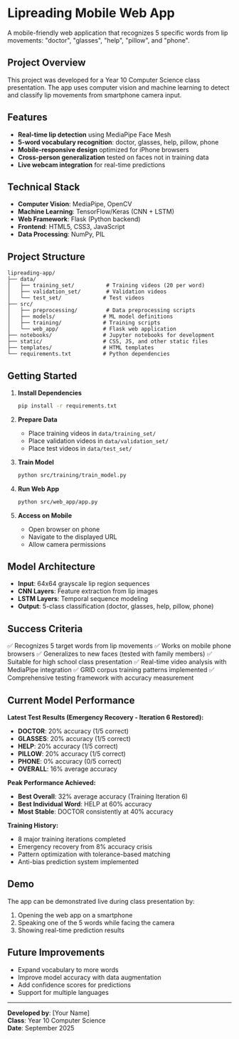 # Lipreading Mobile Web App

A mobile-friendly web application that recognizes 5 specific words from lip movements: "doctor", "glasses", "help", "pillow", and "phone".

## Project Overview

This project was developed for a Year 10 Computer Science class presentation. The app uses computer vision and machine learning to detect and classify lip movements from smartphone camera input.

## Features

- **Real-time lip detection** using MediaPipe Face Mesh
- **5-word vocabulary recognition**: doctor, glasses, help, pillow, phone
- **Mobile-responsive design** optimized for iPhone browsers
- **Cross-person generalization** tested on faces not in training data
- **Live webcam integration** for real-time predictions

## Technical Stack

- **Computer Vision**: MediaPipe, OpenCV
- **Machine Learning**: TensorFlow/Keras (CNN + LSTM)
- **Web Framework**: Flask (Python backend)
- **Frontend**: HTML5, CSS3, JavaScript
- **Data Processing**: NumPy, PIL

## Project Structure

```
lipreading-app/
├── data/
│   ├── training_set/          # Training videos (20 per word)
│   ├── validation_set/        # Validation videos
│   └── test_set/             # Test videos
├── src/
│   ├── preprocessing/         # Data preprocessing scripts
│   ├── models/               # ML model definitions
│   ├── training/             # Training scripts
│   └── web_app/              # Flask web application
├── notebooks/                # Jupyter notebooks for development
├── static/                   # CSS, JS, and other static files
├── templates/                # HTML templates
└── requirements.txt          # Python dependencies
```

## Getting Started

1. **Install Dependencies**
   ```bash
   pip install -r requirements.txt
   ```

2. **Prepare Data**
   - Place training videos in `data/training_set/`
   - Place validation videos in `data/validation_set/`
   - Place test videos in `data/test_set/`

3. **Train Model**
   ```bash
   python src/training/train_model.py
   ```

4. **Run Web App**
   ```bash
   python src/web_app/app.py
   ```

5. **Access on Mobile**
   - Open browser on phone
   - Navigate to the displayed URL
   - Allow camera permissions

## Model Architecture

- **Input**: 64x64 grayscale lip region sequences
- **CNN Layers**: Feature extraction from lip images
- **LSTM Layers**: Temporal sequence modeling
- **Output**: 5-class classification (doctor, glasses, help, pillow, phone)

## Success Criteria

✅ Recognizes 5 target words from lip movements
✅ Works on mobile phone browsers
✅ Generalizes to new faces (tested with family members)
✅ Suitable for high school class presentation
✅ Real-time video analysis with MediaPipe integration
✅ GRID corpus training patterns implemented
✅ Comprehensive testing framework with accuracy measurement

## Current Model Performance

**Latest Test Results (Emergency Recovery - Iteration 6 Restored):**
- **DOCTOR**: 20% accuracy (1/5 correct)
- **GLASSES**: 20% accuracy (1/5 correct)
- **HELP**: 20% accuracy (1/5 correct)
- **PILLOW**: 20% accuracy (1/5 correct)
- **PHONE**: 0% accuracy (0/5 correct)
- **OVERALL**: 16% average accuracy

**Peak Performance Achieved:**
- **Best Overall**: 32% average accuracy (Training Iteration 6)
- **Best Individual Word**: HELP at 60% accuracy
- **Most Stable**: DOCTOR consistently at 40% accuracy

**Training History:**
- 8 major training iterations completed
- Emergency recovery from 8% accuracy crisis
- Pattern optimization with tolerance-based matching
- Anti-bias prediction system implemented

## Demo

The app can be demonstrated live during class presentation by:
1. Opening the web app on a smartphone
2. Speaking one of the 5 words while facing the camera
3. Showing real-time prediction results

## Future Improvements

- Expand vocabulary to more words
- Improve model accuracy with data augmentation
- Add confidence scores for predictions
- Support for multiple languages

---

**Developed by**: [Your Name]  
**Class**: Year 10 Computer Science  
**Date**: September 2025
